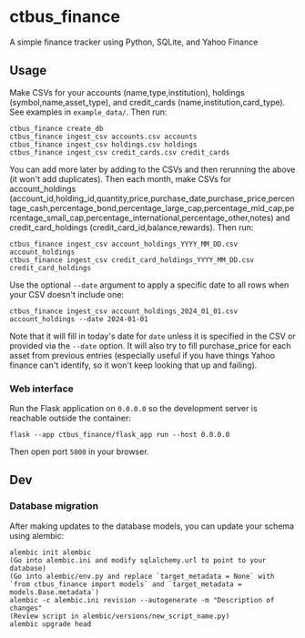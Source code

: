 # ctbus_finance

A simple finance tracker using Python, SQLite, and Yahoo Finance

## Usage

Make CSVs for your accounts (name,type,institution), holdings (symbol,name,asset_type), and credit_cards (name,institution,card_type). See examples in `example_data/`. Then run:

```
ctbus_finance create_db
ctbus_finance ingest_csv accounts.csv accounts
ctbus_finance ingest_csv holdings.csv holdings
ctbus_finance ingest_csv credit_cards.csv credit_cards
```

You can add more later by adding to the CSVs and then rerunning the above (it won't add duplicates). Then each month, make CSVs for account_holdings (account_id,holding_id,quantity,price,purchase_date,purchase_price,percentage_cash,percentage_bond,percentage_large_cap,percentage_mid_cap,percentage_small_cap,percentage_international,percentage_other,notes) and credit_card_holdings (credit_card_id,balance,rewards). Then run:

```
ctbus_finance ingest_csv account_holdings_YYYY_MM_DD.csv account_holdings
ctbus_finance ingest_csv credit_card_holdings_YYYY_MM_DD.csv credit_card_holdings
```

Use the optional `--date` argument to apply a specific date to all rows when your CSV doesn't include one:

```
ctbus_finance ingest_csv account_holdings_2024_01_01.csv account_holdings --date 2024-01-01
```

Note that it will fill in today's date for `date` unless it is specified in the CSV or provided via the `--date` option. It will also try to fill purchase_price for each asset from previous entries (especially useful if you have things Yahoo finance can't identify, so it won't keep looking that up and failing).

### Web interface

Run the Flask application on `0.0.0.0` so the development server is reachable
outside the container:

```
flask --app ctbus_finance/flask_app run --host 0.0.0.0
```

Then open port `5000` in your browser.

## Dev

### Database migration

After making updates to the database models, you can update your schema using alembic:

```
alembic init alembic
(Go into alembic.ini and modify sqlalchemy.url to point to your database)
(Go into alembic/env.py and replace `target_metadata = None` with `from ctbus_finance import models` and `target_metadata = models.Base.metadata`)
alembic -c alembic.ini revision --autogenerate -m "Description of changes"
(Review script in alembic/versions/new_script_name.py)
alembic upgrade head
```